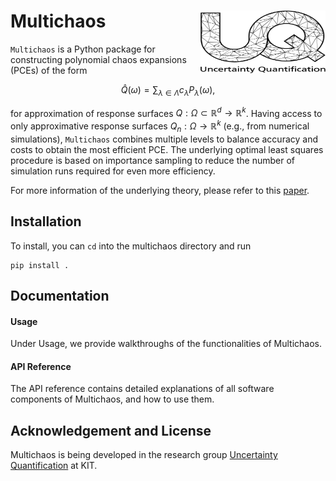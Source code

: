 # Multichaos [<img src="images/uq_logo.png" width="200" height="100" alt="UQ at KIT" align="right">](https://www.scc.kit.edu/forschung/uq.php)

`Multichaos` is a Python package for constructing polynomial chaos expansions (PCEs) of the form

$$
\begin{equation}
    \hat{Q}(\omega) = \sum_{\lambda \in \Lambda} c_{\lambda} P_{\lambda}(\omega),
\end{equation}
$$

for approximation of response surfaces $Q: \Omega \subset \mathbb{R}^d \rightarrow \mathbb{R}^k$.
Having access to only approximative response surfaces $Q_n: \Omega \rightarrow \mathbb{R}^k$ (e.g., from numerical simulations),
`Multichaos` combines multiple levels to balance accuracy and costs to obtain the most efficient PCE.
The underlying optimal least squares procedure is based on importance sampling to reduce the number of simulation runs required for even more efficiency.

For more information of the underlying theory, please refer to this [paper](https://www.esaim-m2an.org/articles/m2an/abs/2020/02/m2an170180/m2an170180.html).


## Installation
To install, you can `cd` into the multichaos directory and run
```
pip install .
```
## Documentation

#### Usage

Under Usage, we provide walkthroughs of the functionalities of Multichaos.

#### API Reference

The API reference contains detailed explanations of all software components of Multichaos, and how to use them.

## Acknowledgement and License

Multichaos is being developed in the research group [Uncertainty Quantification](https://www.scc.kit.edu/forschung/uq.php) at KIT.